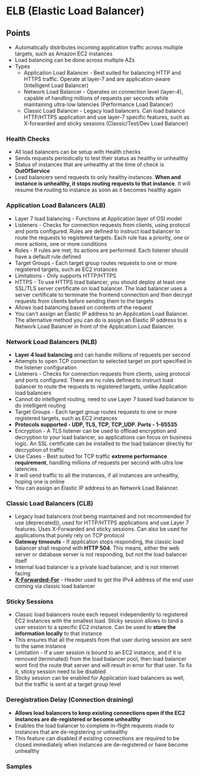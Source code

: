 # ELB (Elastic Load Balancer)

## Points

- Automatically distributes incoming application traffic across multiple targets, such as Amazon EC2 instances
- Load balancing can be done across multiple AZs
- Types
  - Application Load Balancer - Best suited for balancing HTTP and HTTPS traffic. Operate at layer-7 and are application-aware (Intelligent Load Balancer)
  - Network Load Balancer - Operates on connection level (layer-4), capable of handling millions of requests per seconds while maintaining ultra-low latencies (Performance Load Balancer)
  - Classic Load Balancer - Legacy load balancers. Can load balance HTTP/HTTPS application and use layer-7 specific features, such as X-forwarded and sticky sessions (Classic/Test/Dev Load Balancer)

### Health Checks

- All load balancers can be setup with Health checks
- Sends requests periodically to test their status as healthy or unhealthy
- Status of instances that are unhealthy at the time of check is **OutOfService**
- Load balancers send requests to only healthy instances. **When and instance is unhealthy, it stops routing requests to that instance**. It will resume the routing to instance as soon as it becomes healthy again

### Application Load Balancers (ALB)

- Layer 7 load balancing - Functions at Application layer of OSI model
- Listeners - Checks for connection requests from clients, using protocol and ports configured. Rules are defined to instruct load balancer to route the requests to registered targets. Each rule has a priority, one or more actions, one or more conditions
- Rules - If rules are met, its actions are performed. Each listener should have a default rule defined
- Target Groups - Each target group routes requests to one or more registered targets, such as EC2 instances
- Limitations - Only supports HTTP/HTTPS
- HTTPS - To use HTTPS load balancer, you should deploy at least one SSL/TLS server certificate on load balancer. The load balancer uses a server certificate to terminate the frontend connection and then decrypt requests from clients before sending them to the targets
- Allows load balancing based on contents of the request
- You can't assign an Elastic IP address to an Application Load Balancer. The alternative method you can do is assign an Elastic IP address to a Network Load Balancer in front of the Application Load Balancer.

### Network Load Balancers (NLB)

- **Layer 4 load balancing** and can handle millions of requests per second
- Attempts to open TCP connection to selected target on port specified in the listener configuration
- Listeners - Checks for connection requests from clients, using protocol and ports configured. There are no rules defined to instruct load balancer to route the requests to registered targets, unlike Application load balancers
- Cannot do intelligent routing, need to use Layer 7 based load balancer to do intelligent routing
- Target Groups - Each target group routes requests to one or more registered targets, such as EC2 instances
- **Protocols supported - UDP, TLS, TCP, TCP_UDP. Ports - 1-65535**
- Encryption - A TLS listener can be used to offload encryption and decryption to your load balancer, so applications can focus on business logic. An SSL certificate can be installed to the load balancer directly for decryption of traffic
- Use Cases - Best suited for TCP traffic **extreme performance requirement**, handling millions of requests per second with ultra low latencies
- It will send traffic to all the instances, if all instances are unhealthy, hoping one is online
- You can assign an Elastic IP address to an Network Load Balancer.

### Classic Load Balancers (CLB)

- Legacy load balancers (not being maintained and not recommended for use (deprecated)), used for HTTP/HTTPS applications and use Layer 7 features. Uses X-Forwarded and sticky sessions. Can also be used for applications that purely rely on TCP protocol
- **Gateway timeouts** - If application stops responding, the classic load balancer shall respond with **HTTP 504**. This means, either the web server or database server is not responding, but not the load balancer itself
- Internal load balancer is a private load balancer, and is not internet facing
- **[X-Forwarded-For](./X-Forwarded-For%20headers.png)** - Header used to get the IPv4 address of the end user coming via classic load balancer

### Sticky Sessions

- Classic load balancers route each request independently to registered EC2 instances with the smallest load. Sticky session allows to bind a user session to a specific EC2 instance. Can be used to **store the information locally** to that instance
- This ensures that all the requests from that user during session are sent to the same instance
- Limitation - If a user session is bound to an EC2 instance, and if it is removed (terminated) from the load balancer pool, then load balancer wont find the route that server and will result in error for that user. To fix it, sticky session need to be disabled
- Sticky session can be enabled for Application load balancers as well, but the traffic is sent at a target group level

### Deregistration Delay (Connection draining)

- **Allows load balancers to keep existing connections open if the EC2 instances are de-registered or become unhealthy**
- Enables the load balancer to complete in-flight requests made to instances that are de-registering or unhealthy
- This feature can disabled if existing connections are required to be closed immediately when instances are de-registered or have become unhealthy

### Samples
